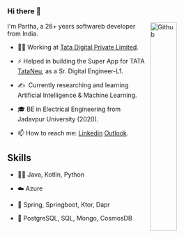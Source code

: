 ### Hi there 👋

<img width="35%" align="right" alt="Github" src="https://user-images.githubusercontent.com/48678280/88862734-4903af80-d201-11ea-968b-9c939d88a37c.gif" />

I'm Partha, a 26+ years softwareb developer from India.

- 👨‍💻 Working at [Tata Digital Private Limited](https://www.tatadigital.in/).

- ⚡ Helped in building the Super App for TATA [TataNeu](https://www.tatadigital.com), as a Sr. Digital Engineer-L1.

- :writing_hand: &nbsp;Currently researching and learning Artificial Intelligence & Machine Learning.

- 🎓 BE in Electrical Engineering from Jadavpur University (2020).
  
- 📫 How to reach me: [Linkedin](https://www.linkedin.com/in/partha-sarathi-mondal) [Outlook](mailto:mondal.parthasarathi@outlook.com).

## Skills
- 👨‍💻 Java, Kotlin, Python
  
- ☁️ Azure

- 🔨 Spring, Springboot, Ktor, Dapr
  
- 💽 PostgreSQL, SQL, Mongo, CosmosDB

